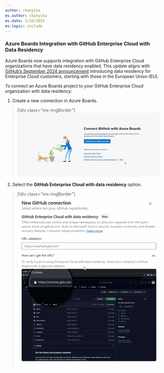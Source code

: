 ```yaml
---
author: ckanyika
ms.author: ckanyika
ms.date: 1/16/2025
ms.topic: include
---
```


### Azure Boards Integration with GitHub Enterprise Cloud with Data Residency

Azure Boards now supports integration with GitHub Enterprise Cloud organizations that have data residency enabled. This update aligns with [GitHub’s September 2024 announcement](https://github.blog/engineering/engineering-principles/github-enterprise-cloud-with-data-residency/) introducing data residency for Enterprise Cloud customers, starting with those in the European Union (EU).

To connect an Azure Boards project to your GitHub Enterprise Cloud organization with data residency:

  1. Create a new connection in Azure Boards.
  

> [!div class="mx-imgBorder"]
> [![Screenshot of connect github with boards.](../../media/248-boards-01.png "Screenshot of connect github with boards")](../../media/248-boards-01.png#lightbox)


2. Select the **GitHub Enterprise Cloud with data residency** option. 

> [!div class="mx-imgBorder"]
> [![Screenshot of new github connection.](../../media/248-boards-02.png "Screenshot of new github connection")](../../media/248-boards-02.png#lightbox)